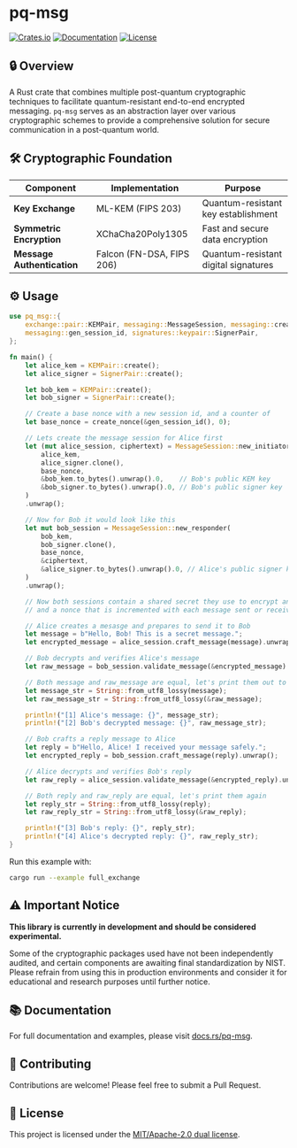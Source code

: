 # pq-msg

[![Crates.io](https://img.shields.io/crates/v/pq-msg.svg)](https://crates.io/crates/pq-msg)
[![Documentation](https://docs.rs/pq-msg/badge.svg)](https://docs.rs/pq-msg)
[![License](https://img.shields.io/crates/l/pq-msg.svg)](https://github.com/yourusername/pq-msg)

## 🔒 Overview

A Rust crate that combines multiple post-quantum cryptographic techniques to facilitate quantum-resistant end-to-end encrypted messaging. `pq-msg` serves as an abstraction layer over various cryptographic schemes to provide a comprehensive solution for secure communication in a post-quantum world.

## 🛠️ Cryptographic Foundation

| Component | Implementation | Purpose |
|-----------|---------------|---------|
| **Key Exchange** | ML-KEM (FIPS 203) | Quantum-resistant key establishment |
| **Symmetric Encryption** | XChaCha20Poly1305 | Fast and secure data encryption |
| **Message Authentication** | Falcon (FN-DSA, FIPS 206) | Quantum-resistant digital signatures |

## ⚙️ Usage

```rust
use pq_msg::{
    exchange::pair::KEMPair, messaging::MessageSession, messaging::create_nonce,
    messaging::gen_session_id, signatures::keypair::SignerPair,
};

fn main() {
    let alice_kem = KEMPair::create();
    let alice_signer = SignerPair::create();

    let bob_kem = KEMPair::create();
    let bob_signer = SignerPair::create();

    // Create a base nonce with a new session id, and a counter of
    let base_nonce = create_nonce(&gen_session_id(), 0);

    // Lets create the message session for Alice first
    let (mut alice_session, ciphertext) = MessageSession::new_initiator(
        alice_kem,
        alice_signer.clone(),
        base_nonce,
        &bob_kem.to_bytes().unwrap().0,    // Bob's public KEM key
        &bob_signer.to_bytes().unwrap().0, // Bob's public signer key
    )
    .unwrap();

    // Now for Bob it would look like this
    let mut bob_session = MessageSession::new_responder(
        bob_kem,
        bob_signer.clone(),
        base_nonce,
        &ciphertext,
        &alice_signer.to_bytes().unwrap().0, // Alice's public signer key
    )
    .unwrap();

    // Now both sessions contain a shared secret they use to encrypt and decrypt messages
    // and a nonce that is incremented with each message sent or received.

    // Alice creates a mesasge and prepares to send it to Bob
    let message = b"Hello, Bob! This is a secret message.";
    let encrypted_message = alice_session.craft_message(message).unwrap();

    // Bob decrypts and verifies Alice's message
    let raw_message = bob_session.validate_message(&encrypted_message).unwrap();

    // Both message and raw_message are equal, let's print them out to illustrate
    let message_str = String::from_utf8_lossy(message);
    let raw_message_str = String::from_utf8_lossy(&raw_message);

    println!("[1] Alice's message: {}", message_str);
    println!("[2] Bob's decrypted message: {}", raw_message_str);

    // Bob crafts a reply message to Alice
    let reply = b"Hello, Alice! I received your message safely.";
    let encrypted_reply = bob_session.craft_message(reply).unwrap();

    // Alice decrypts and verifies Bob's reply
    let raw_reply = alice_session.validate_message(&encrypted_reply).unwrap();

    // Both reply and raw_reply are equal, let's print them again
    let reply_str = String::from_utf8_lossy(reply);
    let raw_reply_str = String::from_utf8_lossy(&raw_reply);

    println!("[3] Bob's reply: {}", reply_str);
    println!("[4] Alice's decrypted reply: {}", raw_reply_str);
}
```

Run this example with:
```bash
cargo run --example full_exchange
```

## ⚠️ Important Notice

**This library is currently in development and should be considered experimental.**

Some of the cryptographic packages used have not been independently audited, and certain components are awaiting final standardization by NIST. Please refrain from using this in production environments and consider it for educational and research purposes until further notice.

## 📚 Documentation

For full documentation and examples, please visit [docs.rs/pq-msg](https://docs.rs/pq-msg).

## 🤝 Contributing

Contributions are welcome! Please feel free to submit a Pull Request.

## 📝 License

This project is licensed under the [MIT/Apache-2.0 dual license](LICENSE).